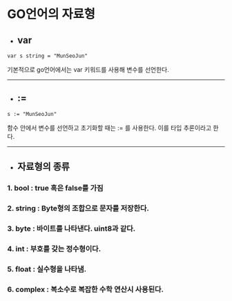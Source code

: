 GO언어의 자료형
===============

+ ## var
```
var s string = "MunSeoJun"
```
기본적으로 go언어에서는 var 키워드를 사용해 변수를 선언한다.

-----------------------------

+ ## :=
```
s := "MunSeoJun"
```
함수 안에서 변수를 선언하고 초기화할 때는 := 를 사용한다.
이를 타입 추론이라고 한다.

----------------------------------

+ ## 자료형의 종류

### 1. bool : true 혹은 false를 가짐
### 2. string : Byte형의 조합으로 문자를 저장한다.
### 3. byte : 바이트를 나타낸다. uint8과 같다.
### 4. int : 부호를 갖는 정수형이다.
### 5. float : 실수형을 나타냄.
### 6. complex : 복소수로 복잡한 수학 연산시 사용된다.
